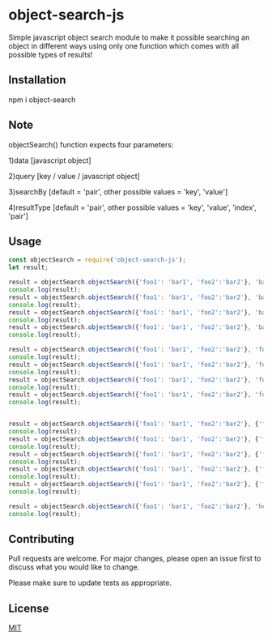# object-search-js

Simple javascript object search module to make it possible searching an object in different ways using only one function which comes with all possible types of results!

## Installation

npm i object-search

## Note

objectSearch() function expects four parameters:

1)data [javascript object]

2)query [key / value / javascript object]

3)searchBy [default = 'pair', other possible values = 'key', 'value']

4)resultType [default = 'pair', other possible values = 'key', 'value', 'index', 'pair']

## Usage

```javascript
const objectSearch = require('object-search-js');
let result;

result = objectSearch.objectSearch({'foo1': 'bar1', 'foo2':'bar2'}, 'bar1', 'value');
console.log(result);
result = objectSearch.objectSearch({'foo1': 'bar1', 'foo2':'bar2'}, 'bar1', 'value', 'pair');
console.log(result);
result = objectSearch.objectSearch({'foo1': 'bar1', 'foo2':'bar2'}, 'bar1', 'value', 'key');
console.log(result);
result = objectSearch.objectSearch({'foo1': 'bar1', 'foo2':'bar2'}, 'bar1', 'value', 'index');
console.log(result);

result = objectSearch.objectSearch({'foo1': 'bar1', 'foo2':'bar2'}, 'foo2', 'key');
console.log(result);
result = objectSearch.objectSearch({'foo1': 'bar1', 'foo2':'bar2'}, 'foo2', 'key', 'pair');
console.log(result);
result = objectSearch.objectSearch({'foo1': 'bar1', 'foo2':'bar2'}, 'foo2', 'key', 'value');
console.log(result);
result = objectSearch.objectSearch({'foo1': 'bar1', 'foo2':'bar2'}, 'foo2', 'key', 'index');
console.log(result);


result = objectSearch.objectSearch({'foo1': 'bar1', 'foo2':'bar2'}, {'foo2':'bar2'}, 'pair');
console.log(result);
result = objectSearch.objectSearch({'foo1': 'bar1', 'foo2':'bar2'}, {'foo2':'bar2'}, 'pair', 'pair');
console.log(result);
result = objectSearch.objectSearch({'foo1': 'bar1', 'foo2':'bar2'}, {'foo2':'bar2'}, 'pair', 'value');
console.log(result);
result = objectSearch.objectSearch({'foo1': 'bar1', 'foo2':'bar2'}, {'foo2':'bar2'}, 'pair', 'key');
console.log(result);
result = objectSearch.objectSearch({'foo1': 'bar1', 'foo2':'bar2'}, {'foo2':'bar2'}, 'pair', 'index');
console.log(result);

result = objectSearch.objectSearch({'foo1': 'bar1', 'foo2':'bar2'}, 'hello', 'value', 'index');
console.log(result);
```

## Contributing
Pull requests are welcome. For major changes, please open an issue first to discuss what you would like to change.

Please make sure to update tests as appropriate.

## License
[MIT](https://choosealicense.com/licenses/mit/)